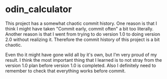# odin_calculator

This project has a somewhat chaotic commit history. One reason is that I think I might have taken "Commit early, commit often" a bit too literally. Another reason is that I went from trying to do version 1.0 to doing version 2.0 without realizing it. Therefore the commit history of this project is a bit chaotic.

Even tho it might have gone wild all by it's own, but I'm very proud of my result. I think the most important thing that I learned is to not stray from the version 1.0 plan before version 1.0 is completed. Also I definitely need to remember to check that everything works before commit.
